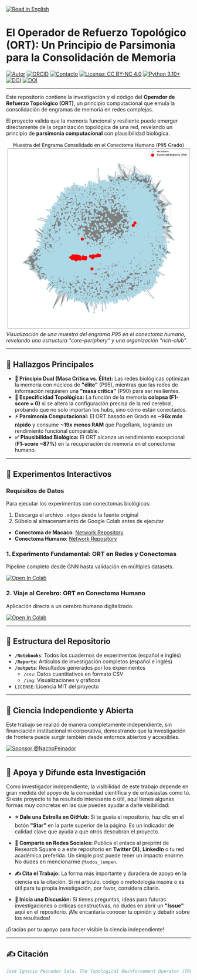 [![Read in English](https://img.shields.io/badge/Read%20in-English%20%F0%9F%87%AC%F0%9F%87%A7-007BFF.svg)](README_EN.md)

# El Operador de Refuerzo Topológico (ORT): Un Principio de Parsimonia para la Consolidación de Memoria

[![Autor](https://img.shields.io/badge/Autor-Jos%C3%A9%20Ignacio%20Peinador%20Sala-lightgrey.svg)](https://orcid.org/0009-0008-1822-3452)
[![ORCID](https://img.shields.io/badge/ORCID-0009--0008--1822--3452-A6CE39.svg?logo=orcid&logoColor=white)](https://orcid.org/0009-0008-1822-3452)
[![Contacto](https://img.shields.io/badge/Contacto-joseignacio.peinador@gmail.com-007BFF.svg)](mailto:joseignacio.peinador@gmail.com)
[![License: CC BY-NC 4.0](https://img.shields.io/badge/License-CC%20BY--NC%204.0-lightgrey.svg)](https://creativecommons.org/licenses/by-nc/4.0/)
[![Python 3.10+](https://img.shields.io/badge/python-3.10+-blue.svg)](https://www.python.org/downloads/)
[![DOI](https://img.shields.io/badge/DOI-10.21203/rs.3.rs--7808963-blue.svg)](https://dx.doi.org/10.21203/rs.3.rs-7808963/v1)
[![DOI](https://zenodo.org/badge/DOI/10.5281/zenodo.17176412.svg)](https://doi.org/10.5281/zenodo.17176412)

---

Este repositorio contiene la investigación y el código del **Operador de Refuerzo Topológico (ORT)**, un principio computacional que emula la consolidación de engramas de memoria en redes complejas.

El proyecto valida que la memoria funcional y resiliente puede emerger directamente de la organización topológica de una red, revelando un principio de **parsimonia computacional** con plausibilidad biológica.

![Engram Visualization](outputs/img/engrama_humano.png)
*Visualización de una muestra del engrama P95 en el conectoma humano, revelando una estructura "core-periphery" y una organización "rich-club".*

---

## 🎯 Hallazgos Principales

* **🧠 Principio Dual (Masa Crítica vs. Élite):** Las redes biológicas optimizan la memoria con núcleos de **"élite"** (P95), mientras que las redes de información requieren una **"masa crítica"** (P90) para ser resilientes.
* **🔗 Especificidad Topológica:** La función de la memoria **colapsa (F1-score ≈ 0)** si se altera la configuración precisa de la red cerebral, probando que no solo importan los hubs, sino cómo están conectados.
* **⚡ Parsimonia Computacional:** El ORT basado en Grado es **~96x más rápido** y consume **~19x menos RAM** que PageRank, logrando un rendimiento funcional comparable.
* **✅ Plausibilidad Biológica:** El ORT alcanza un rendimiento excepcional (**F1-score ~87%**) en la recuperación de memoria en el conectoma humano.

---

## 🔬 Experimentos Interactivos

### **Requisitos de Datos**

Para ejecutar los experimentos con conectomas biológicos:
1.  Descarga el archivo `.edges` desde la fuente original
2.  Súbelo al almacenamiento de Google Colab antes de ejecutar

* **Conectoma de Macaco**: [Network Repository](https://networkrepository.com/bn-macaque-rhesus-cerebral-cortex-1.php)
* **Conectoma Humano**: [Network Repository](https://networkrepository.com/bn-human-BNU-1-0025890-session-1.php)

### **1. Experimento Fundamental: ORT en Redes y Conectomas**
Pipeline completo desde GNN hasta validación en múltiples datasets.

[![Open In Colab](https://colab.research.google.com/assets/colab-badge.svg)](https://colab.research.google.com/drive/1jMDuMRp19TGHzQir38zZAPpD-nwImIru?usp=sharing)

### **2. Viaje al Cerebro: ORT en Conectoma Humano**
Aplicación directa a un cerebro humano digitalizado.

[![Open In Colab](https://colab.research.google.com/assets/colab-badge.svg)](https://colab.research.google.com/drive/1xWD80iABtZElrThMHKnRwQGUcn4ENEU5?usp=sharing)

---

## 📂 Estructura del Repositorio

* **`/Notebooks`**: Todos los cuadernos de experimentos (español e inglés)
* **`/Reports`**: Artículos de investigación completos (español e inglés)  
* **`/outputs`**: Resultados generados por los experimentos
  * `/csv`: Datos cuantitativos en formato CSV
  * `/img`: Visualizaciones y gráficos
* `LICENSE`: Licencia MIT del proyecto

---

## 🔬 Ciencia Independiente y Abierta

Este trabajo se realizó de manera completamente independiente, sin financiación institucional ni corporativa, demostrando que la investigación de frontera puede surgir también desde entornos abiertos y accesibles.

[![Sponsor @NachoPeinador](https://img.shields.io/badge/Sponsor-%E2%9D%A4-%23db61a2.svg)](https://github.com/sponsors/NachoPeinador)

---

## 🚀 Apoya y Difunde esta Investigación

Como investigador independiente, la visibilidad de este trabajo depende en gran medida del apoyo de la comunidad científica y de entusiastas como tú. Si este proyecto te ha resultado interesante o útil, aquí tienes algunas formas muy concretas en las que puedes ayudar a darle visibilidad:

* **⭐️ Dale una Estrella en GitHub:** Si te gusta el repositorio, haz clic en el botón **"Star"** en la parte superior de la página. Es un indicador de calidad clave que ayuda a que otros descubran el proyecto.

* **🔄 Comparte en Redes Sociales:** Publica el enlace al preprint de Research Square o a este repositorio en **Twitter (X)**, **LinkedIn** o tu red académica preferida. Un simple post puede tener un impacto enorme. No dudes en mencionarme `@todos_lumpen`.

* **✍️ Cita el Trabajo:** La forma más importante y duradera de apoyo en la ciencia es la citación. Si mi artículo, código o metodología inspira o es útil para tu propia investigación, por favor, considera citarlo.

* **💬 Inicia una Discusión:** Si tienes preguntas, ideas para futuras investigaciones o críticas constructivas, no dudes en abrir un **"Issue"** aquí en el repositorio. ¡Me encantaría conocer tu opinión y debatir sobre los resultados!

¡Gracias por tu apoyo para hacer visible la ciencia independiente!

---

## ✍️ Citación

```bibtex
José Ignacio Peinador Sala. The Topological Reinforcement Operator (TRO): A Parsimony Principle for Memory Consolidation in Complex Networks, 09 October 2025, PREPRINT (Version 1) available at Research Square [https://doi.org/10.21203/rs.3.rs-7808963/v1]



